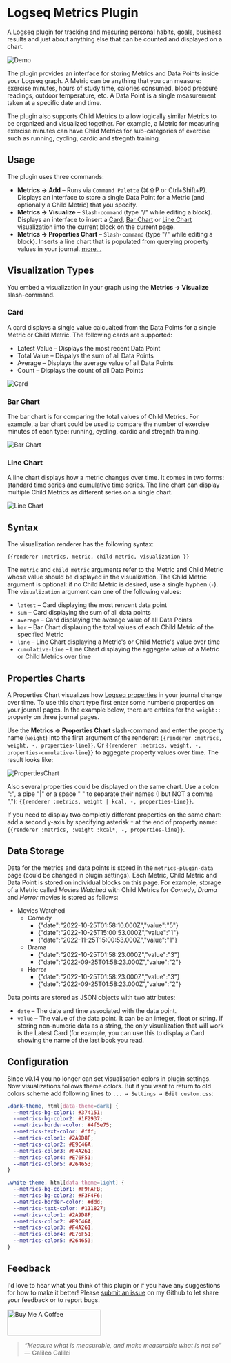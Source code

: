 # Logseq Metrics Plugin
A Logseq plugin for tracking and mesuring personal habits, goals, business results and just about anything else that can be counted and displayed on a chart.  

![Demo](./images/demo.gif)

The plugin provides an interface for storing Metrics and Data Points inside your Logseq graph.  A Metric can be anything that you can measure: exercise minutes, hours of study time, calories consumed, blood pressure readings, outdoor temperature, etc.  A Data Point is a single measurement taken at a specific date and time.  

The plugin also supports Child Metrics to allow logically similar Metrics to be organized and visualized together.  For example, a Metric for measuring exercise minutes can have Child Metrics for sub-categories of exercise such as running, cycling, cardio and stregnth training.  


## Usage 

The plugin uses three commands: 
- **Metrics → Add** – Runs via `Command Palette` (⌘⇧P or Ctrl+Shift+P). Displays an interface to store a single Data Point for a Metric (and optionally a Child Metric) that you specify.  
- **Metrics → Visualize** – `Slash-command` (type "/" while editing a block). Displays an interface to insert a [Card](#card), [Bar Chart](#bar-chart) or [Line Chart](#line-chart) visualization into the current block on the current page.  
- **Metrics → Properties Chart** – `Slash-command` (type "/" while editing a block). Inserts a line chart that is populated from querying property values in your journal.  [more...](#properties-charts)


## Visualization Types

You embed a visualization in your graph using the **Metrics → Visualize** slash-command.  


### Card
A card displays a single value calcualted from the Data Points for a single Metric or Child Metric.  The following cards are supported:
- Latest Value – Displays the most recent Data Point
- Total Value – Dispalys the sum of all Data Points 
- Average – Displays the average value of all Data Points
- Count – Displays the count of all Data Points

![Card](./images/card.png)


### Bar Chart 
The bar chart is for comparing the total values of Child Metrics.  For example, a bar chart could be used to compare the number of exercise minutes of each type: running, cycling, cardio and stregnth training.  

![Bar Chart](./images/bar-chart.png)


### Line Chart
A line chart displays how a metric changes over time.  It comes in two forms: standard time series and cumulative time series.  The line chart can display multiple Child Metrics as different series on a single chart.  

![Line Chart](./images/line-chart.png)


## Syntax 

The visualization renderer has the following syntax:

`{{renderer :metrics, metric, child metric, visualization }}`

The `metric` and `child metric` arguments refer to the Metric and Child Metric whose value should be displayed in the visualization.  The Child Metric argument is optional: if no Child Metric is desired, use a single hyphen (`-`).  The `visualization` argument can one of the following values:
- `latest` – Card displaying the most rencent data point
- `sum` – Card displaying the sum of all data points
- `average` – Card displaying the average value of all Data Points 
- `bar` – Bar Chart displauing the total values of each Child Metric of the specified Metric
- `line` – Line Chart displaying a Metric's or Child Metric's value over time
- `cumulative-line` – Line Chart displaying the aggegate value of a Metric or Child Metrics over time


## Properties Charts
A Properties Chart visualizes how [Logseq properties](https://discuss.logseq.com/t/lesson-5-how-to-power-your-workflows-using-properties-and-dynamic-variables/10173#what-are-logseq-properties-1) in your journal change over time.  To use this chart type first enter some numberic properties on your journal pages.  In the example below, there are entries for the `weight::` property on three journal pages.

Use the **Metrics → Properties Chart** slash-command and enter the property name (`weight`) into the first argument of the renderer:
`{{renderer :metrics, weight, -, properties-line}}`. Or `{{renderer :metrics, weight, -, properties-cumulative-line}}` to aggegate property values over time.  The result looks like:

![PropertiesChart](./images/properties-chart.png)

Also several properties could be displayed on the same chart. Use a colon ":", a pipe "|" or a space " " to separate their names (! but NOT a comma ","): `{{renderer :metrics, weight | kcal, -, properties-line}}`.

If you need to display two completly different properties on the same chart: add a second y-axis by specifying asterisk `*` at the end of property name: `{{renderer :metrics, :weight :kcal*, -, properties-line}}`.


## Data Storage
Data for the metrics and data points is stored in the `metrics-plugin-data` page (could be changed in plugin settings).  Each Metric, Child Metric and Data Point is stored on individual blocks on this page.  For example, storage of a Metric called *Movies Watched* with Child Metrics for *Comedy*, *Drama* and *Horror* movies is stored as follows: 

- Movies Watched  
	- Comedy  
		- {"date":"2022-10-25T01:58:10.000Z","value":"5"}  
		- {"date":"2022-10-25T15:00:53.000Z","value":"1"}  
		- {"date":"2022-11-25T15:00:53.000Z","value":"1"}  
	- Drama  
		- {"date":"2022-10-25T01:58:23.000Z","value":"3"}  
		- {"date":"2022-09-25T01:58:23.000Z","value":"2"}  
	- Horror  
		- {"date":"2022-10-25T01:58:23.000Z","value":"3"}  
		- {"date":"2022-09-25T01:58:23.000Z","value":"2"}  

Data points are stored as JSON objects with two attributes:
- `date` – The date and time associated with the data point.  
- `value` – The value of the data point.  It can be an integer, float or string.  If storing non-numeric data as a string, the only visualization that will work is the Latest Card (for example, you can use this to display a Card showing the name of the last book you read.


## Configuration

Since v0.14 you no longer can set visualisation colors in plugin settings.  Now visualizations follows theme colors.  But if you want to return to old colors scheme add following lines to `... → Settings → Edit custom.css`:

```css
.dark-theme, html[data-theme=dark] {
  --metrics-bg-color1: #374151;
  --metrics-bg-color2: #1F2937;
  --metrics-border-color: #4f5e75;
  --metrics-text-color: #fff;
  --metrics-color1: #2A9D8F;
  --metrics-color2: #E9C46A;
  --metrics-color3: #F4A261;
  --metrics-color4: #E76F51;
  --metrics-color5: #264653;
}

.white-theme, html[data-theme=light] {
  --metrics-bg-color1: #F9FAFB;
  --metrics-bg-color2: #F3F4F6;
  --metrics-border-color: #ddd;
  --metrics-text-color: #111827;
  --metrics-color1: #2A9D8F;
  --metrics-color2: #E9C46A;
  --metrics-color3: #F4A261;
  --metrics-color4: #E76F51;
  --metrics-color5: #264653;
}
```


## Feedback 
I'd love to hear what you think of this plugin or if you have any suggestions for how to make it better!  Please [submit an issue](https://github.com/dangermccann/logseq-metrics/issues/new) on my Github to let share your feedback or to report bugs. 


<a href="https://www.buymeacoffee.com/dangermccaC" target="_blank"><img src="https://cdn.buymeacoffee.com/buttons/v2/default-yellow.png" alt="Buy Me A Coffee" style="height: 60px !important;width: 217px !important;" ></a> 


> *“Measure what is measurable, and make measurable what is not so”* — Galileo Galilei 
